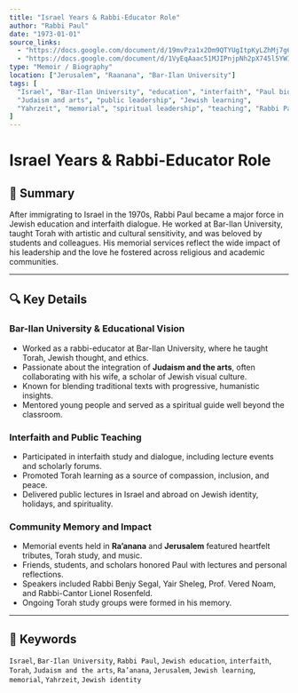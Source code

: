 ```yaml
---
title: "Israel Years & Rabbi-Educator Role"
author: "Rabbi Paul"
date: "1973-01-01"
source_links:
  - "https://docs.google.com/document/d/19mvPza1x2Dm9QTYUgItpKyLZhMj7g60t/edit?usp=share_link&ouid=116172739222740275984&rtpof=true&sd=true"
  - "https://docs.google.com/document/d/1VyEqAaac51MJIPnjpNh2pX745l5YWIuf/edit?usp=share_link&ouid=116172739222740275984&rtpof=true&sd=true"
type: "Memoir / Biography"
location: ["Jerusalem", "Raanana", "Bar-Ilan University"]
tags: [
  "Israel", "Bar-Ilan University", "education", "interfaith", "Paul biography", 
  "Judaism and arts", "public leadership", "Jewish learning", 
  "Yahrzeit", "memorial", "spiritual leadership", "teaching", "Rabbi Paul"
]
---
```


# Israel Years & Rabbi-Educator Role

## 📝 Summary

After immigrating to Israel in the 1970s, Rabbi Paul became a major force in Jewish education and interfaith dialogue. He worked at Bar-Ilan University, taught Torah with artistic and cultural sensitivity, and was beloved by students and colleagues. His memorial services reflect the wide impact of his leadership and the love he fostered across religious and academic communities.

---

## 🔍 Key Details

### Bar-Ilan University & Educational Vision
- Worked as a rabbi-educator at Bar-Ilan University, where he taught Torah, Jewish thought, and ethics.
- Passionate about the integration of **Judaism and the arts**, often collaborating with his wife, a scholar of Jewish visual culture.
- Known for blending traditional texts with progressive, humanistic insights.
- Mentored young people and served as a spiritual guide well beyond the classroom.

### Interfaith and Public Teaching
- Participated in interfaith study and dialogue, including lecture events and scholarly forums.
- Promoted Torah learning as a source of compassion, inclusion, and peace.
- Delivered public lectures in Israel and abroad on Jewish identity, holidays, and spirituality.

### Community Memory and Impact
- Memorial events held in **Ra’anana** and **Jerusalem** featured heartfelt tributes, Torah study, and music.
- Friends, students, and scholars honored Paul with lectures and personal reflections.
- Speakers included Rabbi Benjy Segal, Yair Sheleg, Prof. Vered Noam, and Rabbi-Cantor Lionel Rosenfeld.
- Ongoing Torah study groups were formed in his memory.

---

## 🧠 Keywords
`Israel`, `Bar-Ilan University`, `Rabbi Paul`, `Jewish education`, `interfaith`, `Torah`, `Judaism and the arts`, `Ra’anana`, `Jerusalem`, `Jewish learning`, `memorial`, `Yahrzeit`, `Jewish identity`
